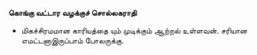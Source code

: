**கொங்கு வட்டார வழக்குச் சொல்லகராதி**
- மிகச்சிரமமான காரியத்தை யும் முடிக்கும் ஆற்றல் உள்ளவன். சரியான எமட்டனாஇருப்பாம் போலருக்கு.

